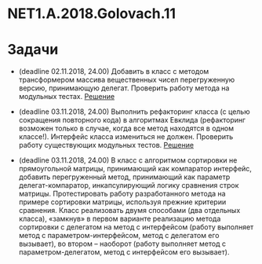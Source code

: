 # NET1.A.2018.Golovach.11

# Задачи
- (deadline 02.11.2018, 24.00) Добавить в класс с методом трансформером массива вещественных чисел перегруженную версию, 
принимающую делегат. Проверить работу метода на модульных тестах.
[Решение](https://github.com/ChristinaGolovach/NET1.A.2018.Golovach.04/blob/master/TransformLogic/Transform.cs)

- (deadline 03.11.2018, 24.00) Выполнить рефакторинг класса (с целью сокращения повторного кода) в алгоритмах Евклида 
(рефакторинг возможен только в случае, когда все метод находятся в одном классе!). Интерфейс класса измениться не должен. 
Проверить работу существующих модульных тестов.
[Решение](https://github.com/ChristinaGolovach/NET1.A.2018.Golovach.04/blob/master/GCDAlgorithmsLogic/GCD.cs)

- (deadline 03.11.2018, 24.00) В класс с алгоритмом сортировки не прямоугольной матрицы, принимающий как компаратор интерфейс,
добавить перегруженный метод, принимающий как параметр делегат-компаратор, инкапсулирующий логику сравнения строк матрицы. 
Протестировать работу разработанного метода на примере сортировки матрицы, используя прежние критерии сравнения. 
Класс реализовать двумя способами (два отдельных класса), «замкнув» в первом варианте реализацию метода сортировки 
с делегатом на метод с интерфейсом (работу выполняет метод с параметром-интерфейсом, метод с делегатом его вызывает), 
во втором – наоборот (работу выполняет метод с параметром-делегатом, метод с интерфейсом его вызывает).
